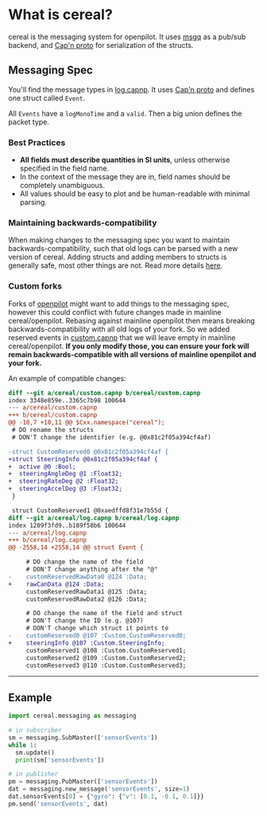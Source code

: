 # What is cereal?

cereal is the messaging system for openpilot. It uses [msgq](https://github.com/commaai/msgq) as a pub/sub backend, and [Cap'n proto](https://capnproto.org/capnp-tool.html) for serialization of the structs.


## Messaging Spec

You'll find the message types in [log.capnp](log.capnp). It uses [Cap'n proto](https://capnproto.org/capnp-tool.html) and defines one struct called `Event`.

All `Events` have a `logMonoTime` and a `valid`. Then a big union defines the packet type.

### Best Practices

- **All fields must describe quantities in SI units**, unless otherwise specified in the field name.
- In the context of the message they are in, field names should be completely unambiguous.
- All values should be easy to plot and be human-readable with minimal parsing.

### Maintaining backwards-compatibility

When making changes to the messaging spec you want to maintain backwards-compatibility, such that old logs can
be parsed with a new version of cereal. Adding structs and adding members to structs is generally safe, most other
things are not. Read more details [here](https://capnproto.org/language.html).

### Custom forks

Forks of [openpilot](https://github.com/commaai/openpilot) might want to add things to the messaging
spec, however this could conflict with future changes made in mainline cereal/openpilot. Rebasing against mainline openpilot
then means breaking backwards-compatibility with all old logs of your fork. So we added reserved events in
[custom.capnp](custom.capnp) that we will leave empty in mainline cereal/openpilot. **If you only modify those, you can ensure your
fork will remain backwards-compatible with all versions of mainline openpilot and your fork.**

An example of compatible changes:
```diff
diff --git a/cereal/custom.capnp b/cereal/custom.capnp
index 3348e859e..3365c7b98 100644
--- a/cereal/custom.capnp
+++ b/cereal/custom.capnp
@@ -10,7 +10,11 @@ $Cxx.namespace("cereal");
 # DO rename the structs
 # DON'T change the identifier (e.g. @0x81c2f05a394cf4af)

-struct CustomReserved0 @0x81c2f05a394cf4af {
+struct SteeringInfo @0x81c2f05a394cf4af {
+  active @0 :Bool;
+  steeringAngleDeg @1 :Float32;
+  steeringRateDeg @2 :Float32;
+  steeringAccelDeg @3 :Float32;
 }

 struct CustomReserved1 @0xaedffd8f31e7b55d {
diff --git a/cereal/log.capnp b/cereal/log.capnp
index 1209f3fd9..b189f58b6 100644
--- a/cereal/log.capnp
+++ b/cereal/log.capnp
@@ -2558,14 +2558,14 @@ struct Event {

     # DO change the name of the field
     # DON'T change anything after the "@"
-    customReservedRawData0 @124 :Data;
+    rawCanData @124 :Data;
     customReservedRawData1 @125 :Data;
     customReservedRawData2 @126 :Data;

     # DO change the name of the field and struct
     # DON'T change the ID (e.g. @107)
     # DON'T change which struct it points to
-    customReserved0 @107 :Custom.CustomReserved0;
+    steeringInfo @107 :Custom.SteeringInfo;
     customReserved1 @108 :Custom.CustomReserved1;
     customReserved2 @109 :Custom.CustomReserved2;
     customReserved3 @110 :Custom.CustomReserved3;
```

---

Example
---
```python
import cereal.messaging as messaging

# in subscriber
sm = messaging.SubMaster(['sensorEvents'])
while 1:
  sm.update()
  print(sm['sensorEvents'])

```

```python
# in publisher
pm = messaging.PubMaster(['sensorEvents'])
dat = messaging.new_message('sensorEvents', size=1)
dat.sensorEvents[0] = {"gyro": {"v": [0.1, -0.1, 0.1]}}
pm.send('sensorEvents', dat)
```

